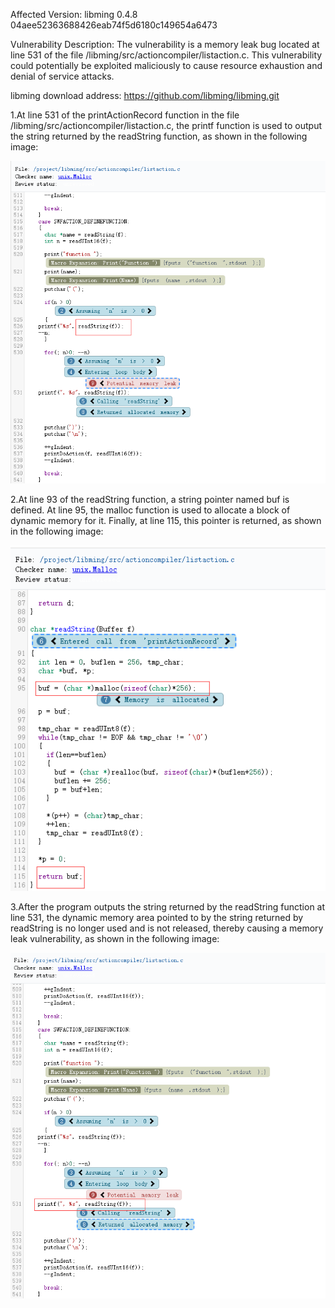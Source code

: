 Affected Version:
libming 0.4.8 04aee52363688426eab74f5d6180c149654a6473

Vulnerability Description:
The vulnerability is a memory leak bug located at line 531 of the file /libming/src/actioncompiler/listaction.c. This vulnerability could potentially be exploited maliciously to cause resource exhaustion and denial of service attacks.

libming download address:
https://github.com/libming/libming.git

1.At line 531 of the printActionRecord function in the file /libming/src/actioncompiler/listaction.c, the printf function is used to output the string returned by the readString function, as shown in the following image:

![image](https://github.com/LuMingYinDetect/libming_defects/blob/main/libming_1.png)

2.At line 93 of the readString function, a string pointer named buf is defined. At line 95, the malloc function is used to allocate a block of dynamic memory for it. Finally, at line 115, this pointer is returned, as shown in the following image:

![image](https://github.com/LuMingYinDetect/libming_defects/blob/main/libming_2.png)

3.After the program outputs the string returned by the readString function at line 531, the dynamic memory area pointed to by the string returned by readString is no longer used and is not released, thereby causing a memory leak vulnerability, as shown in the following image:

![image](https://github.com/LuMingYinDetect/libming_defects/blob/main/libming_3.png)
